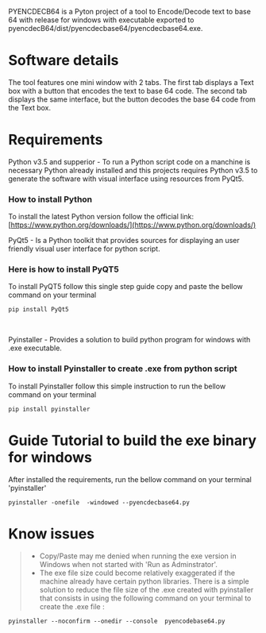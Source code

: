 
PYENCDECB64 is a Pyton project of a tool to Encode/Decode text to base 64 with release for windows with executable exported to pyencdecB64/dist/pyencdecbase64/pyencdecbase64.exe.

# Software details
The tool features one mini window with 2 tabs. The first tab displays a Text box with a button that encodes the text to base 64 code. The second tab displays the same interface, but the button decodes the base 64 code from the Text box.<br>

# Requirements
Python v3.5 and supperior - To run a Python script code on a manchine is necessary Python already installed and this projects requires Python v3.5 to generate the software with visual interface using resources from PyQt5.
### How to install Python
To install the latest Python version follow the official link: [https://www.python.org/downloads/](https://www.python.org/downloads/) <br>

PyQt5 - Is a Python toolkit that provides sources for displaying an user friendly visual user interface for python script.<br>
### Here is how to install PyQT5
To install PyQT5 follow this single step guide copy and paste the bellow command on your terminal 
```
pip install PyQt5
```
<br>

Pyinstaller - Provides a solution to build python program for windows with .exe executable.<br>

### How to install Pyinstaller to create .exe from python script 
To install Pyinstaller follow this simple instruction to run the bellow command on your terminal 
```
pip install pyinstaller
```


# Guide Tutorial to build the exe binary for windows
After installed the requirements, run the bellow command on your terminal 'pyinstaller' 
```
pyinstaller -onefile  -windowed --pyencdecbase64.py
```

# Know issues
> - Copy/Paste may me denied when running the exe version in Windows when not started with 'Run as Adminstrator'.
> - The exe file size could become relatively exaggerated if the machine already have certain python libraries. There is a simple solution to reduce the file size of the .exe created with pyinstaller that consists in using the following command on your terminal to create the .exe file : 
```
pyinstaller --noconfirm --onedir --console  pyencodebase64.py
```